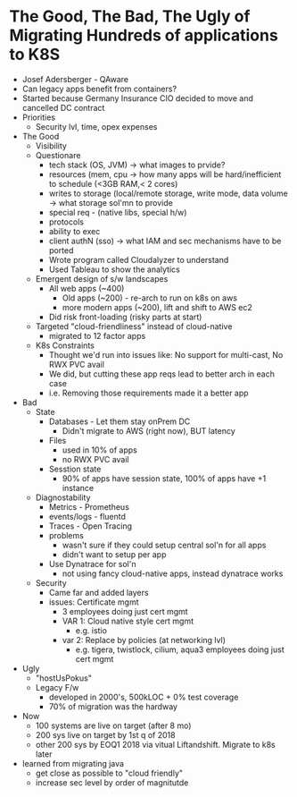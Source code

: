 # The Good, The Bad, The Ugly of Migrating Hundreds of applications to K8S

* Josef Adersberger - QAware
* Can legacy apps benefit from containers?
* Started because Germany Insurance CIO decided to move and cancelled DC contract 
* Priorities
  * Security lvl, time, opex expenses
* The Good 
  * Visibility
  * Questionare
    * tech stack (OS, JVM) -> what images to prvide?
    * resources (mem, cpu -> how many apps will be hard/inefficient to schedule (<3GB RAM,< 2 cores)
    * writes to storage (local/remote storage, write mode, data volume -> what storage sol'mn to provide
    * special req - (native libs, special h/w)
    * protocols
    * ability to exec
    * client authN (sso) -> what IAM and sec mechanisms have to be ported
    * Wrote program called Cloudalyzer to understand
    * Used Tableau to show the analytics 
  * Emergent design of s/w landscapes
    * All web apps (~400)
      * Old apps (~200) - re-arch to run on k8s on aws
      * more modern apps (~200), lift and shift to AWS ec2
    * Did risk front-loading (risky parts at start)
  * Targeted "cloud-friendliness" instead of cloud-native
    * migrated to 12 factor apps
  * K8s Constraints
    * Thought we'd run into issues like:  No support for multi-cast, No RWX PVC avail
    * We did, but cutting these app reqs lead to better arch in each case
    * i.e. Removing those requirements made it a better app
* Bad
  * State
    * Databases - Let them stay onPrem DC
      * Didn't migrate to AWS (right now), BUT latency
    * Files
      * used in 10% of apps
      * no RWX PVC avail
    * Sesstion state
      * 90% of apps have session state, 100% of apps have +1 instance
  * Diagnostability
    * Metrics - Prometheus
    * events/logs - fluentd
    * Traces - Open Tracing
    * problems 
      * wasn't sure if they could setup central sol'n for all apps
      * didn't want to setup per app
    * Use Dynatrace for sol'n
      * not using fancy cloud-native apps, instead dynatrace works
  * Security
    * Came far and added layers
    * issues: Certificate mgmt
      * 3 employees doing just cert mgmt
      * VAR 1: Cloud native style cert mgmt
        * e.g. istio
      * var 2: Replace by policies (at networking lvl)
        * e.g. tigera, twistlock, cilium, aqua3 employees doing just cert mgmt
* Ugly
  * "hostUsPokus"
  * Legacy F/w
    * developed in 2000's, 500kLOC + 0% test coverage
    * 70% of migration was the hardway
* Now
  * 100 systems are live on target (after 8 mo)
  * 200 sys live on target by 1st q of 2018
  * other 200 sys by EOQ1 2018 via vitual Liftandshift.  Migrate to k8s later
* learned from migrating java
  * get close as possible to "cloud friendly"
  * increase sec level by order of magnitutde
